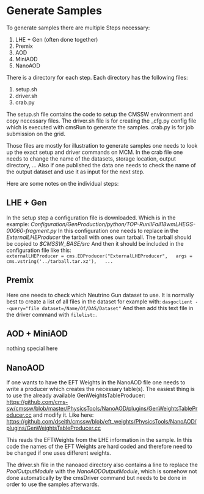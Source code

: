 # Generate Samples

To generate samples there are multiple Steps necessary: 

 1. LHE + Gen (often done together)
 2. Premix
 3. AOD
 4. MiniAOD
 5. NanoAOD

There is a directory for each step. Each directory has the following files:

 1. setup.sh
 2. driver.sh
 3. crab.py
 
The setup.sh file contains the code to setup the CMSSW environment and copy necessary files.
The driver.sh file is for creating the _cfg.py config file which is executed with cmsRun to generate the samples.
crab.py is for job submission on the grid.

Those files are mostly for illustration to generate samples one needs to look up the exact setup and driver commands on MCM.
In the crab file one needs to change the name of the datasets, storage location, output directory, ...
Also if one published the data one needs to check the name of the output dataset and use it as input for the next step.

Here are some notes on the individual steps:

## LHE + Gen
In the setup step a configuration file is downloaded. Which is in the example:
*Configuration/GenProduction/python/TOP-RunIIFall18wmLHEGS-00060-fragment.py*
In this configuration one needs to replace in the *ExternalLHEProducer* the tarball with ones own tarball. 
The tarball should be copied to *$CMSSW_BASE/src*
And then it should be included in the configuration file like this:  
``
externalLHEProducer = cms.EDProducer("ExternalLHEProducer",  
    args = cms.vstring('../tarball.tar.xz'),  
    ...
 ``  

## Premix

Here one needs to check which Neutrino Gun dataset to use.
It is normally best to create a list of all files in the dataset for example with:
``
dasgoclient --query="file dataset=/Name/Of/DAS/Dataset"
``
And then add this text file in the driver command with ``filelist:``.

## AOD + MiniAOD
nothing special here

## NanoAOD
If one wants to have the EFT Weights in the NanoAOD file one needs to write a producer which creates the necessary table(s).
The easiest thing is to use the already available GenWeightsTableProducer:
https://github.com/cms-sw/cmssw/blob/master/PhysicsTools/NanoAOD/plugins/GenWeightsTableProducer.cc
and modify it.
Like here:
https://github.com/dseith/cmssw/blob/eft_weights/PhysicsTools/NanoAOD/plugins/GenWeightsTableProducer.cc

This reads the EFTWeights from the LHE information in the sample.
In this code the names of the EFT Weights are hard coded and therefore need to be changed if one uses different weights.

The driver.sh file in the nanoaod directory also contains a line to replace the 
*PoolOutputModule* with the *NanoAODOutputModule*, which is somehow not done automatically by the cmsDriver command but needs to be done in order to use the samples afterwards.

